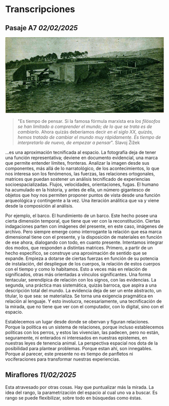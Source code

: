 # Transcripciones

## Pasaje A7 _02/02/2025_

![hundimiento del vapor cautin](/Oi/img/CATASTROFES%20Y%20TRAGEDIAS%20DE%20CHILE.png)

> "Es tiempo de pensar. Si la famosa fórmula marxista era _los filósofos se han limitado a comprender el mundo; de lo que se trata es de cambiarlo_. Ahora quizás deberíamos decir _en el siglo XX, quizás, hemos tratado de cambiar el mundo muy rápidamente. Es tiempo de interpretarlo de nuevo, de empezar a pensar_". Slavoj Žižek


...es una aproximación tecnificada al espacio. La fotografía deja de tener una función representativa; deviene en documento evidencial, una marca que permite entender límites, fronteras. Analizar la imagen desde sus componentes, más allá de lo narratológico, de los acontecimientos, lo que nos interesa son los fenómenos, las fuerzas, las relaciones ortogonales, matrices que puedan sostener un análisis tecnificado de experiencias socioespacializadas. Flujos, velocidades, orientaciones, fugas. El humano ha acumulado en la historia, y antes de ella, un número gigantesco de objetos que hoy nos permiten proponer puntos de vista desde una función arqueológica y contingente a la vez. Una iteración análitica que va y viene desde la composición al análisis.

Por ejemplo, el barco. El hundimiento de un barco. Este hecho posee una cierta dimensión temporal, que tiene que ver con la reconstitución. Ciertas indagaciones parten con imágenes del presente, en este caso, imágenes de archivo. Pero siempre emerge como interrogante la relación que esa marca dimensional  tiene con el presente, y la disposición de materiales en función de ese ahora, dialogando con todo, en cuanto presente. Intentamos integrar dos modos, que responden a distintas matrices. Primero, a partir de un hecho específico, se construye una aproximación de sentido que se expande. Empieza a dotarse de ciertas fuerzas en función de su potencia de instalación, del despliegue de los cuerpos, la relación de estos cuerpos con el tiempo y como lo habitamos. Esto a veces más en relación de significados, otras más orientadas a vínculos significantes. Una forma tentacular, serendípica de relación con los signos, con las evidencias. La segunda, una práctica mas sistemática, quizás barroca, que aspira a una descripción total del mundo. La evidencia deja de ser un ente abstracto, un titular, lo que sea: se materializa. Se torna una exigencia pragmática en relación al lenguaje. Y esto involucra, necesariamente, una tecnificación de la mirada, que no tiene que ver con el computador, con lo digital, sino con el espacio.

Establecemos un lugar desde donde se obervan y figuran relaciones. Porque la política es un sistema de relaciones, porque incluso establecemos políticas con los perros, y estos las vivencian, las padecen, pero no están, seguramente, ni enterados ni interesados en nuestras epistemes, en nuestras leyes de tenencia animal. La  perspectiva espacial nos dota de la posibilidad para plantear problemas. Porque estan ahí, son innegables. Porque al parecer, este presente no es tiempo de panfletos ni vociferaciones para transformar nuestras experiencias.

## Miraflores _11/02/2025_

Esta atravesado por otras cosas. Hay que puntualizar más la mirada. La idea del rango, la parametrización del espacio al cual uno va a buscar. Es rango se puede flexibilizar, sobre todo en búsquedas como éstas. 